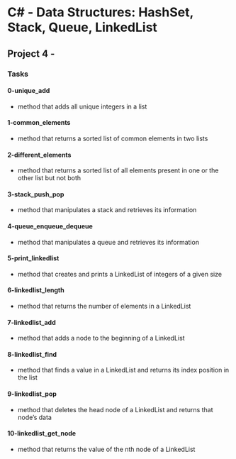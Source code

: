 # C# - Data Structures: HashSet, Stack, Queue, LinkedList

## Project 4 -

### Tasks

#### 0-unique_add

- method that adds all unique integers in a list

#### 1-common_elements

- method that returns a sorted list of common elements in two lists

#### 2-different_elements

- method that returns a sorted list of all elements present in one or the other list but not both

#### 3-stack_push_pop

- method that manipulates a stack and retrieves its information

#### 4-queue_enqueue_dequeue

- method that manipulates a queue and retrieves its information

#### 5-print_linkedlist

- method that creates and prints a LinkedList of integers of a given size

#### 6-linkedlist_length

- method that returns the number of elements in a LinkedList

#### 7-linkedlist_add

- method that adds a node to the beginning of a LinkedList

#### 8-linkedlist_find

- method that finds a value in a LinkedList and returns its index position in the list

#### 9-linkedlist_pop

- method that deletes the head node of a LinkedList and returns that node’s data

#### 10-linkedlist_get_node

- method that returns the value of the nth node of a LinkedList
